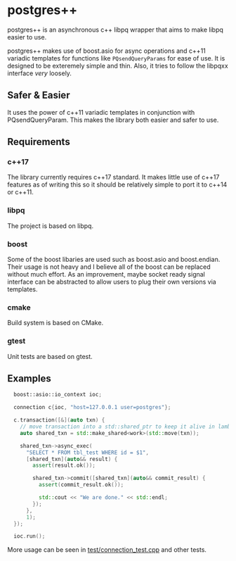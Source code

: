 # postgres++

postgres++ is an asynchronous c++ libpq wrapper that aims to make libpq easier
to use.

postgres++ makes use of boost.asio for async operations and c++11 variadic
templates for functions like `PQsendQueryParams` for ease of use.
It is designed to be exteremely simple and thin. Also, it tries to follow
the libpqxx interface _very_ loosely.

## Safer & Easier

It uses the power of c++11 variadic templates in conjunction with
PQsendQueryParam. This makes the library both easier and safer to use.

## Requirements

### c++17

The library currently requires c++17 standard. It makes little use of c++17
features as of writing this so it should be relatively simple to port it to c++14
or c++11.

### libpq

The project is based on libpq.

### boost

Some of the boost libaries are used such as boost.asio and boost.endian. Their
usage is not heavy and I believe all of the boost can be replaced without much
effort. As an improvement, maybe socket ready signal interface can be abstracted
to allow users to plug their own versions via templates.

### cmake

Build system is based on CMake.

### gtest

Unit tests are based on gtest.

## Examples

```c++
  boost::asio::io_context ioc;

  connection c{ioc, "host=127.0.0.1 user=postgres"};

  c.transaction([&](auto txn) {
    // move transaction into a std::shared_ptr to keep it alive in lambdas.
    auto shared_txn = std::make_shared<work>(std::move(txn));

    shared_txn->async_exec(
      "SELECT * FROM tbl_test WHERE id = $1",
      [shared_txn](auto&& result) {
        assert(result.ok());

        shared_txn->commit([shared_txn](auto&& commit_result) {
          assert(commit_result.ok());

          std::cout << "We are done." << std::endl;
        });
      },
      1);
  });

  ioc.run();
```

More usage can be seen in [test/connection_test.cpp](test/connection_test.cpp)
and other tests.

